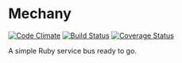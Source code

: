 # Mechany

[![Code Climate](https://codeclimate.com/github/wallacyyy/mechany.png)](https://codeclimate.com/github/wallacyyy/mechany)
[![Build Status](https://travis-ci.org/wallacyyy/mechany.png)](https://travis-ci.org/wallacyyy/mechany)
[![Coverage Status](https://coveralls.io/repos/wallacyyy/mechany/badge.png)](https://coveralls.io/r/wallacyyy/mechany)

A simple Ruby service bus ready to go.
